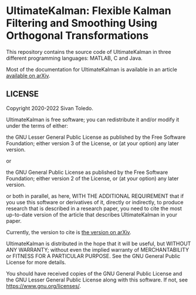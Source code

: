 # UltimateKalman: Flexible Kalman Filtering and Smoothing Using Orthogonal Transformations

This repository contains the source code of UltimateKalman in three different programming languages: MATLAB, C and Java.

Most of the documentation for UltimateKalman is available in an article [available on arXiv](https://arxiv.org/abs/2207.13526).

## LICENSE

Copyright 2020-2022 Sivan Toledo.
 
 UltimateKalman is free software; you can redistribute it and/or modify
    it under the terms of either:

 the GNU Lesser General Public License as published by the Free
        Software Foundation; either version 3 of the License, or (at your
        option) any later version.

or

the GNU General Public License as published by the Free Software
        Foundation; either version 2 of the License, or (at your option) any
        later version.

or both in parallel, as here, 
    WITH THE ADDITIONAL REQUIREMENT 
    that if you use this software or derivatives of it, directly or indirectly, to produce
    research that is described in a research paper, you need to cite the most
    up-to-date version of the article that describes UltimateKalman in your paper.
    
Currently, the version to cite is [the version on arXiv](https://arxiv.org/abs/2207.13526).

UltimateKalman is distributed in the hope that it will be useful, but
    WITHOUT ANY WARRANTY; without even the implied warranty of MERCHANTABILITY
    or FITNESS FOR A PARTICULAR PURPOSE.  See the GNU General Public License
    for more details.

You should have received copies of the GNU General Public License and the
    GNU Lesser General Public License along with this software.  If not,
    see https://www.gnu.org/licenses/.
    